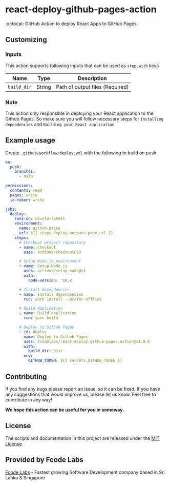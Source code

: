 # react-deploy-github-pages-action
:octocat: GitHub Action to deploy React Apps to GitHub Pages

## Customizing

### Inputs

This action supports following inputs that can be used as `step.with` keys

| Name        | Type    | Description                     |
|-------------|---------|---------------------------------|
| `build_dir` | String | Path of output files (Required) |

### Note

This action only responsible in deploying your React application to the Github Pages. So make sure you will follow necessary steps for `Installing dependencies` and `Building your React application`

## Example usage

Create `.github/workflow/deploy.yml` with the following to build on push.

```yaml
on:
  push:
    branches:
      - main

permissions:
  contents: read
  pages: write
  id-token: write

jobs:
  deploy:
    runs-on: ubuntu-latest
    environment:
      name: github-pages
      url: ${{ steps.deploy.outputs.page_url }}
    steps:
      # Checkout project repository
      - name: Checkout
        uses: actions/checkout@v3

      # Setup Node.js environment
      - name: Setup Node.js
        uses: actions/setup-node@v3
        with:
          node-version: '16.x'

      # Install dependencies
      - name: Install dependencies
        run: yarn install --prefer-offline

      # Build Application
      - name: Build application
        run: yarn build

      # Deploy to Github Pages
      - id: deploy
        name: Deploy to Github Pages
        uses: fcodelabs/react-deploy-github-pages-action@v1.0.0
        with:
          build_dir: dist
        env:
          GITHUB_TOKEN: ${{ secrets.GITHUB_TOKEN }}

```

## Contributing
If you find any bugs please report an issue, so it can be fixed. If you have any suggestions that would improve us, please let us know. Feel free to contribute in any way!

**We hope this action can be useful for you in someway.**

## License
The scripts and documentation in this project are released under the [MIT License](https://github.com/dynolabs/github-pages-react-action/blob/main/LICENSE).

## Provided by Fcode Labs
[Fcode Labs](https://fcodelabs.com) - Fastest growing Software Development company based in Sri Lanka & Singapore
